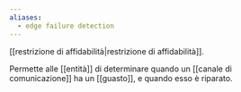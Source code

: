 ```yaml
---
aliases:
  - edge failure detection
---
```

[[restrizione di affidabilità|restrizione di affidabilità]].

Permette alle [[entità]] di determinare quando un [[canale di comunicazione]] ha un [[guasto]], e quando esso è riparato.
